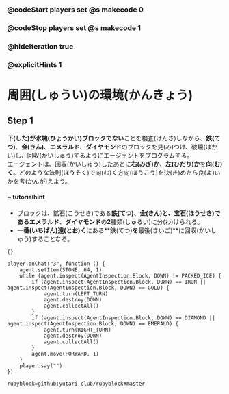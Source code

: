 ### @codeStart players set @s makecode 0
### @codeStop players set @s makecode 1

### @hideIteration true 
### @explicitHints 1


# 周囲(しゅうい)の環境(かんきょう)
<!-- # Surroundings  -->

## Step 1

**下(した)**が**氷塊(ひょうかい)**ブロックで**ない**ことを検査(けんさ)しながら、**鉄(てつ)**、**金(きん)**、**エメラルド**、**ダイヤモンド**のブロックを見(み)つけ、破壊(はかい)し、回収(かいしゅう)するようにエージェントをプログラムする。<br>
エージェントは、回収(かいしゅう)したあとに**右(みぎ)か**、**左(ひだり)か**を**向(む)く**。どのような法則(ほうそく)で向(む)く方向(ほうこう)を決(き)めたら良(よ)いかを考(かんが)えよう。<br>

#### ~ tutorialhint 
- ブロックは、鉱石(こうせき)である**鉄(てつ)**、**金(きん)**と、宝石(ほうせき)である**エメラルド**、**ダイヤモンド**の**2**種類(しゅるい)に分(わ)けられる。
- **一番(いちばん)遠(とお)く**にある**鉄(てつ)**を**最後(さいご)**に回収(かいしゅう)することなる。

<!-- While **inspecting the block down** that is **not packed ice**, program the Agent to locate, **destroy** and **collect** the following blocks: **iron**, **gold**, **emerald** and **diamond**.  -->

```template
{}
```

```ghost
player.onChat("3", function () {
    agent.setItem(STONE, 64, 1)
    while (agent.inspect(AgentInspection.Block, DOWN) != PACKED_ICE) {
        if (agent.inspect(AgentInspection.Block, DOWN) == IRON || agent.inspect(AgentInspection.Block, DOWN) == GOLD) {
            agent.turn(LEFT_TURN)
            agent.destroy(DOWN)
            agent.collectAll()
        }
        if (agent.inspect(AgentInspection.Block, DOWN) == DIAMOND || agent.inspect(AgentInspection.Block, DOWN) == EMERALD) {
            agent.turn(RIGHT_TURN)
            agent.destroy(DOWN)
            agent.collectAll()
        }
        agent.move(FORWARD, 1)
    }
    player.say("")
})
```
```package
rubyblock=github:yutari-club/rubyblock#master
```
